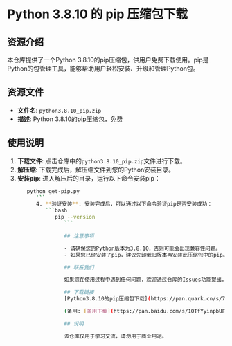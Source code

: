 # Python 3.8.10 的 pip 压缩包下载

## 资源介绍

本仓库提供了一个Python 3.8.10的pip压缩包，供用户免费下载使用。pip是Python的包管理工具，能够帮助用户轻松安装、升级和管理Python包。

## 资源文件

- **文件名**: `python3.8.10_pip.zip`
- **描述**: Python 3.8.10的pip压缩包，免费

## 使用说明

1. **下载文件**: 点击仓库中的`python3.8.10_pip.zip`文件进行下载。
2. **解压缩**: 下载完成后，解压缩文件到您的Python安装目录。
3. **安装pip**: 进入解压后的目录，运行以下命令安装pip：
   ```bash
      python get-pip.py
         ```
         4. **验证安装**: 安装完成后，可以通过以下命令验证pip是否安装成功：
            ```bash
               pip --version
                  ```

                  ## 注意事项

                  - 请确保您的Python版本为3.8.10，否则可能会出现兼容性问题。
                  - 如果您已经安装了pip，建议先卸载旧版本再安装此压缩包中的pip。

                  ## 联系我们

                  如果您在使用过程中遇到任何问题，欢迎通过仓库的Issues功能提出，我们会尽快为您解答。

                  ## 下载链接
                  [Python3.8.10的pip压缩包下载](https://pan.quark.cn/s/72dbf5b34fa9) 

                  (备用: [备用下载](https://pan.baidu.com/s/1OTfYyinpbUF0XEabbM1C3g?pwd=1234))

                  ## 说明

                  该仓库仅用于学习交流，请勿用于商业用途。
